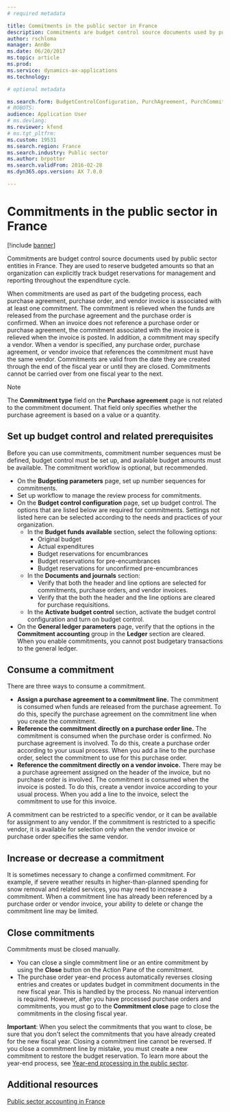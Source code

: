 ```yaml
---
# required metadata

title: Commitments in the public sector in France
description: Commitments are budget control source documents used by public sector entities in France. They are used to reserve budgeted amounts so that an organization can explicitly track budget reservations for management and reporting throughout the expenditure cycle. 
author: rschloma
manager: AnnBe
ms.date: 06/20/2017
ms.topic: article
ms.prod: 
ms.service: dynamics-ax-applications
ms.technology: 

# optional metadata

ms.search.form: BudgetControlConfiguration, PurchAgreement, PurchCommitment_PSN, PurchTable
# ROBOTS: 
audience: Application User
# ms.devlang: 
ms.reviewer: kfend
# ms.tgt_pltfrm: 
ms.custom: 19531
ms.search.region: France
ms.search.industry: Public sector
ms.author: brpotter
ms.search.validFrom: 2016-02-28
ms.dyn365.ops.version: AX 7.0.0

---
```


# Commitments in the public sector in France

[!include [banner](../includes/banner.md)]

Commitments are budget control source documents used by public sector entities in France. They are used to reserve budgeted amounts so that an organization can explicitly track budget reservations for management and reporting throughout the expenditure cycle. 

When commitments are used as part of the budgeting process, each purchase agreement, purchase order, and vendor invoice is associated with at least one commitment. The commitment is relieved when the funds are released from the purchase agreement and the purchase order is confirmed. When an invoice does not reference a purchase order or purchase agreement, the commitment associated with the invoice is relieved when the invoice is posted. In addition, a commitment may specify a vendor. When a vendor is specified, any purchase order, purchase agreement, or vendor invoice that references the commitment must have the same vendor. Commitments are valid from the date they are created through the end of the fiscal year or until they are closed. Commitments cannot be carried over from one fiscal year to the next.  
>[!NOTE]
>The **Commitment type** field on the **Purchase agreement** page is not related to the commitment document. That field only specifies whether the purchase agreement is based on a value or a quantity.

## Set up budget control and related prerequisites
Before you can use commitments, commitment number sequences must be defined, budget control must be set up, and available budget amounts must be available. The commitment workflow is optional, but recommended.

-   On the **Budgeting parameters** page, set up number sequences for commitments.
-   Set up workflow to manage the review process for commitments.
-   On the **Budget control configuration** page, set up budget control. The options that are listed below are required for commitments. Settings not listed here can be selected according to the needs and practices of your organization.
    -   In the **Budget funds available** section, select the following options:
        -   Original budget
        -   Actual expenditures
        -   Budget reservations for encumbrances
        -   Budget reservations for pre-encumbrances
        -   Budget reservations for unconfirmed pre-encumbrances
    -   In the **Documents and journals** section:
        -   Verify that both the header and line options are selected for commitments, purchase orders, and vendor invoices.
        -   Verify that the both the header and the line options are cleared for purchase requisitions.
    -   In the **Activate budget control** section, activate the budget control configuration and turn on budget control.
-   On the **General ledger parameters** page, verify that the options in the **Commitment accounting** group in the **Ledger** section are cleared. When you enable commitments, you cannot post budgetary transactions to the general ledger.

## Consume a commitment
There are three ways to consume a commitment.

-   **Assign a purchase agreement to a commitment line.** The commitment is consumed when funds are released from the purchase agreement. To do this, specify the purchase agreement on the commitment line when you create the commitment.
-   **Reference the commitment directly on a purchase order line.** The commitment is consumed when the purchase order is confirmed. No purchase agreement is involved. To do this, create a purchase order according to your usual process. When you add a line to the purchase order, select the commitment to use for this purchase order.
-   **Reference the commitment directly on a vendor invoice.** There may be a purchase agreement assigned on the header of the invoice, but no purchase order is involved. The commitment is consumed when the invoice is posted. To do this, create a vendor invoice according to your usual process. When you add a line to the invoice, select the commitment to use for this invoice.

A commitment can be restricted to a specific vendor, or it can be available for assignment to any vendor. If the commitment is restricted to a specific vendor, it is available for selection only when the vendor invoice or purchase order specifies the same vendor.

## Increase or decrease a commitment
It is sometimes necessary to change a confirmed commitment. For example, if severe weather results in higher-than-planned spending for snow removal and related services, you may need to increase a commitment. When a commitment line has already been referenced by a purchase order or vendor invoice, your ability to delete or change the commitment line may be limited.

## Close commitments
Commitments must be closed manually.

-   You can close a single commitment line or an entire commitment by using the **Close** button on the Action Pane of the commitment.
-   The purchase order year-end process automatically reverses closing entries and creates or updates budget in commitment documents in the new fiscal year. This is handled by the process. No manual intervention is required. However, after you have processed purchase orders and commitments, you must go to the **Commitment close** page to close the commitments in the closing fiscal year.

**Important**: When you select the commitments that you want to close, be sure that you don't select the commitments that you have already created for the new fiscal year. Closing a commitment line cannot be reversed. If you close a commitment line by mistake, you must create a new commitment to restore the budget reservation. To learn more about the year-end process, see [Year-end processing in the public sector](../public-sector/year-end-processing-public-sector.md).

Additional resources
--------

[Public sector accounting in France](emea-fra-public-sector-accounting.md)



